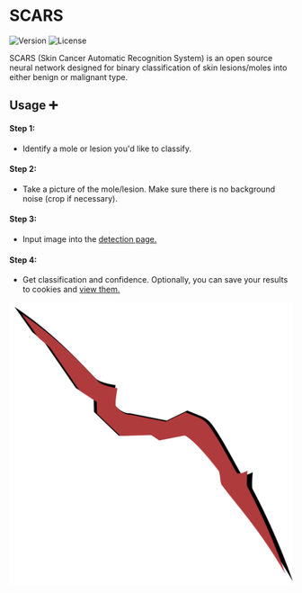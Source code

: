 # SCARS

![Version](https://img.shields.io/badge/Version-1.0.0-afafff) ![License](https://img.shields.io/badge/License-MIT-orange)

SCARS (Skin Cancer Automatic Recognition System) is an open source neural network designed for binary classification of skin lesions/moles into either benign or malignant type.

## Usage ➕

#### Step 1:

- Identify a mole or lesion you'd like to classify.

#### Step 2:

- Take a picture of the mole/lesion. Make sure there is no background noise (crop if necessary).

#### Step 3: 

- Input image into the [detection page.](https://scarsai.netlify.app/detect)

#### Step 4:

- Get classification and confidence. Optionally, you can save your results to cookies and [view them.](https://scarsai.netlify.app/past-results)


![SCARS Logo](https://github.com/Alex3832/SCARS-site/blob/main/public/logo.png?raw=true)
